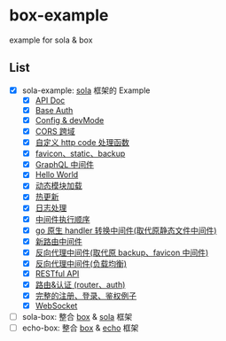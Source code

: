 # box-example

example for sola & box

## List

+ [x] sola-example: [sola](https://github.com/ddosakura/sola) 框架的 Example
    + [x] [API Doc](sola-example/api-doc)
    + [x] [Base Auth](sola-example/base-auth/main.go)
    + [x] [Config & devMode](sola-example/config)
    + [x] [CORS 跨域](sola-example/cors)
    + [x] [自定义 http code 处理函数](sola-example/custom-http-code-handler/main.go)
    + [x] [favicon、static、backup](sola-example/favicon-static-backup/main.go)
    + [x] [GraphQL 中间件](sola-example/graphql/main.go)
    + [x] [Hello World](sola-example/hello-world/main.go)
    + [x] [动态模块加载](sola-example/hot-plugin)
    + [x] [热更新](sola-example/hot-update)
    + [x] [日志处理](sola-example/logger/main.go)
    + [x] [中间件执行顺序](sola-example/middleware/main.go)
    + [x] [go 原生 handler 转换中间件(取代原静态文件中间件)](sola-example/native/main.go)
    + [x] [新路由中间件](sola-example/new-router/main.go)
    + [x] [反向代理中间件(取代原 backup、favicon 中间件)](sola-example/proxy/main.go)
    + [x] [反向代理中间件(负载均衡)](sola-example/proxy-balance)
    + [x] [RESTful API](sola-example/restful-api/main.go)
    + [x] [路由&认证 (router、auth)](sola-example/router-auth/main.go)
    + [x] [完整的注册、登录、鉴权例子](sola-example/simple-app)
    + [x] [WebSocket](sola-example/websocket/main.go)
+ [ ] sola-box: 整合 [box](https://github.com/it-repo/box) & [sola](https://github.com/ddosakura/sola) 框架
+ [ ] echo-box: 整合 [box](https://github.com/it-repo/box) & [echo](https://github.com/labstack/echo) 框架
